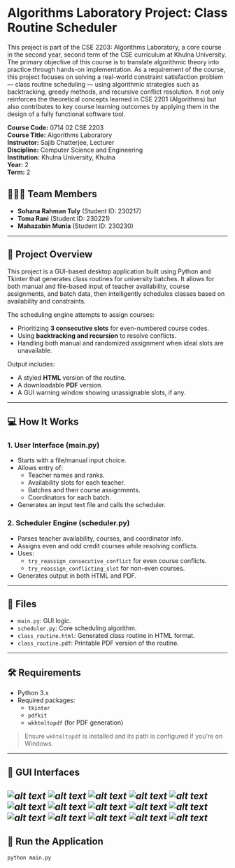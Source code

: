# Algorithms Laboratory Project: Class Routine Scheduler

This project is part of the CSE 2203: Algorithms Laboratory, a core course in the second year, second term of the CSE curriculum at Khulna University. The primary objective of this course is to translate algorithmic theory into practice through hands-on implementation. As a requirement of the course, this project focuses on solving a real-world constraint satisfaction problem — class routine scheduling — using algorithmic strategies such as backtracking, greedy methods, and recursive conflict resolution. It not only reinforces the theoretical concepts learned in CSE 2201 (Algorithms) but also contributes to key course learning outcomes by applying them in the design of a fully functional software tool.

**Course Code:** 0714 02 CSE 2203  
**Course Title:** Algorithms Laboratory  
**Instructor:** Sajib Chatterjee, Lecturer  
**Discipline:** Computer Science and Engineering  
**Institution:** Khulna University, Khulna  
**Year:** 2  
**Term:** 2

## 🧑‍🤝‍🧑 Team Members

- **Sohana Rahman Tuly** (Student ID: 230217)  
- **Toma Rani** (Student ID: 230221)  
- **Mahazabin Munia** (Student ID: 230230)

---

## 📘 Project Overview

This project is a GUI-based desktop application built using Python and Tkinter that generates class routines for university batches. It allows for both manual and file-based input of teacher availability, course assignments, and batch data, then intelligently schedules classes based on availability and constraints.

The scheduling engine attempts to assign courses:
- Prioritizing **3 consecutive slots** for even-numbered course codes.
- Using **backtracking and recursion** to resolve conflicts.
- Handling both manual and randomized assignment when ideal slots are unavailable.

Output includes:
- A styled **HTML** version of the routine.
- A downloadable **PDF** version.
- A GUI warning window showing unassignable slots, if any.

---

## 💻 How It Works

### 1. **User Interface (main.py)**

- Starts with a file/manual input choice.
- Allows entry of:
  - Teacher names and ranks.
  - Availability slots for each teacher.
  - Batches and their course assignments.
  - Coordinators for each batch.
- Generates an input text file and calls the scheduler.

### 2. **Scheduler Engine (scheduler.py)**

- Parses teacher availability, courses, and coordinator info.
- Assigns even and odd credit courses while resolving conflicts.
- Uses:
  - `try_reassign_consecutive_conflict` for even course conflicts.
  - `try_reassign_conflicting_slot` for non-even courses.
- Generates output in both HTML and PDF.

---

## 📂 Files

- `main.py`: GUI logic.
- `scheduler.py`: Core scheduling algorithm.
- `class_routine.html`: Generated class routine in HTML format.
- `class_routine.pdf`: Printable PDF version of the routine.

---

## 🛠 Requirements

- Python 3.x
- Required packages:
  - `tkinter`
  - `pdfkit`
  - `wkhtmltopdf` (for PDF generation)

> Ensure `wkhtmltopdf` is installed and its path is configured if you're on Windows.

---

## 📸 GUI Interfaces

*![alt text](image.png)*
*![alt text](image-1.png)*
*![alt text](image-2.png)*
*![alt text](image-3.png)*
*![alt text](image-4.png)*
*![alt text](image-5.png)*
*![alt text](image-6.png)*
*![alt text](image-7.png)*
*![alt text](image-8.png)*
*![alt text](image-9.png)*
*![alt text](image-10.png)*
*![alt text](image-11.png)*
*![alt text](image-12.png)*
*![alt text](image-13.png)*
*![alt text](image-14.png)*
---

## 🚀 Run the Application

```bash
python main.py
